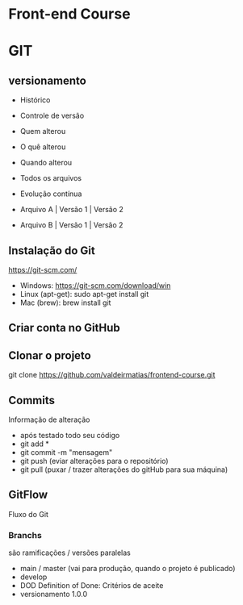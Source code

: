 # Front-end Course

# GIT
## versionamento
 - Histórico
 - Controle de versão
 - Quem alterou
 - O quê alterou
 - Quando alterou
 - Todos os arquivos
 - Evolução contínua

 - Arquivo A | Versão 1 | Versão 2
 - Arquivo B | Versão 1 | Versão 2

## Instalação do Git
 https://git-scm.com/
 - Windows: https://git-scm.com/download/win
 - Linux (apt-get): sudo apt-get install git
 - Mac (brew): brew install git

## Criar conta no GitHub

## Clonar o projeto
git clone https://github.com/valdeirmatias/frontend-course.git

## Commits
Informação de alteração
- após testado todo seu código
- git add *
- git commit -m "mensagem"
- git push (eviar alterações para o repositório)
- git pull (puxar / trazer alterações do gitHub para sua máquina)

## GitFlow
Fluxo do Git

### Branchs
são ramificações / versões paralelas

- main / master (vai para produção, quando o projeto é publicado)
- develop
- DOD Definition of Done: Critérios de aceite
- versionamento 1.0.0
